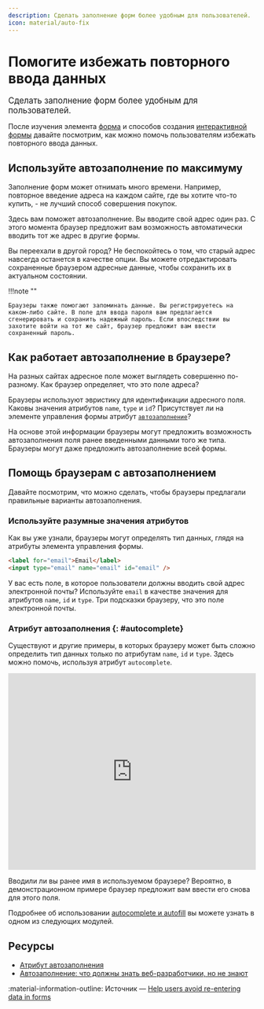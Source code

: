 ```yaml
---
description: Сделать заполнение форм более удобным для пользователей.
icon: material/auto-fix
---
```


# Помогите избежать повторного ввода данных

<big>Сделать заполнение форм более удобным для пользователей.</big>

После изучения элемента [форма](form-element.md) и способов создания [интерактивной формы](form-fields.md) давайте посмотрим, как можно помочь пользователям избежать повторного ввода данных.

## Используйте автозаполнение по максимуму

Заполнение форм может отнимать много времени. Например, повторное введение адреса на каждом сайте, где вы хотите что-то купить, - не лучший способ совершения покупок.

Здесь вам поможет автозаполнение. Вы вводите свой адрес один раз. С этого момента браузер предложит вам возможность автоматически вводить тот же адрес в другие формы.

Вы переехали в другой город? Не беспокойтесь о том, что старый адрес навсегда останется в качестве опции. Вы можете отредактировать сохраненные браузером адресные данные, чтобы сохранить их в актуальном состоянии.

!!!note ""

    Браузеры также помогают запоминать данные. Вы регистрируетесь на каком-либо сайте. В поле для ввода пароля вам предлагается сгенерировать и сохранить надежный пароль. Если впоследствии вы захотите войти на тот же сайт, браузер предложит вам ввести сохраненный пароль.

## Как работает автозаполнение в браузере?

На разных сайтах адресное поле может выглядеть совершенно по-разному. Как браузер определяет, что это поле адреса?

Браузеры используют эвристику для идентификации адресного поля. Каковы значения атрибутов `name`, `type` и `id`? Присутствует ли на элементе управления формы атрибут [`автозаполнение`](auto.md#autocomplete)?

На основе этой информации браузеры могут предложить возможность автозаполнения поля ранее введенными данными того же типа. Браузеры могут даже предложить автозаполнение всей формы.

## Помощь браузерам с автозаполнением

Давайте посмотрим, что можно сделать, чтобы браузеры предлагали правильные варианты автозаполнения.

### Используйте разумные значения атрибутов

Как вы уже узнали, браузеры могут определять тип данных, глядя на атрибуты элемента управления формы.

```html
<label for="email">Email</label>
<input type="email" name="email" id="email" />
```

У вас есть поле, в которое пользователи должны вводить свой адрес электронной почты? Используйте `email` в качестве значения для атрибутов `name`, `id` и `type`. Три подсказки браузеру, что это поле электронной почты.

### Атрибут автозаполнения {: #autocomplete}

Существуют и другие примеры, в которых браузеру может быть сложно определить тип данных только по атрибутам `name`, `id` и `type`. Здесь можно помочь, используя атрибут `autocomplete`.

<iframe src="https://codepen.io/web-dot-dev/embed/9a2262c52b978968f6ce181f32357f31?height=300&amp;theme-id=light&amp;default-tab=html%2Cresult&amp;editable=true" style="height: 400px; width: 100%; border: 0;" loading="lazy"></iframe>

Вводили ли вы ранее имя в используемом браузере? Вероятно, в демонстрационном примере браузер предложит вам ввести его снова для этого поля.

Подробнее об использовании [autocomplete и autofill](autofill.md) вы можете узнать в одном из следующих модулей.

## Ресурсы

-   [Атрибут автозаполнения](https://developer.mozilla.org/docs/Web/HTML/Attributes/autocomplete)
-   [Автозаполнение: что должны знать веб-разработчики, но не знают](https://cloudfour.com/thinks/autofill-what-web-devs-should-know-but-dont)

:material-information-outline: Источник &mdash; [Help users avoid re-entering data in forms](https://web.dev/learn/forms/auto/)
